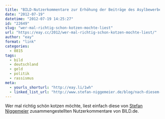 ```yaml
---
title: "BILD-Nutzerkommentare zur Erhöhung der Beiträge des Asylbewerberleistungsgesetzes"
date: "2012-07-19"
datetime: "2012-07-19 14:25:27"
id: "22649"
slug: "wer-mal-richtig-schon-kotzen-mochte-liest"
url: "https://eay.cc/2012/wer-mal-richtig-schon-kotzen-mochte-liest/"
author: "eay"
format: "link"
categories:
  - 0815
tags:
  - bild
  - deutschland
  - geld
  - politik
  - rassismus
meta:
  - yourls_shorturl: "http://eay.li/1wh"
  - linked_list_url: "http://www.stefan-niggemeier.de/blog/nach-diesem-urteil-sollten-wir-uns-ueber-die-nsu-nicht-mehr-wundern/"
---
```


Wer mal richtig schön kotzen möchte, liest einfach diese von [Stefan Niggemeier](http://www.stefan-niggemeier.de/) zusammengestellten Nutzerkommentare von BILD.de.

